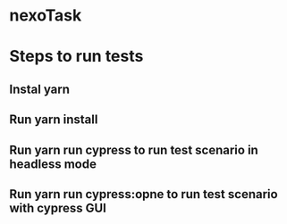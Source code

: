 # nexoTask
# Steps to run tests
## Instal yarn 
## Run yarn install
## Run yarn run cypress to run test scenario in headless mode
## Run yarn run cypress:opne to run test scenario with cypress GUI

